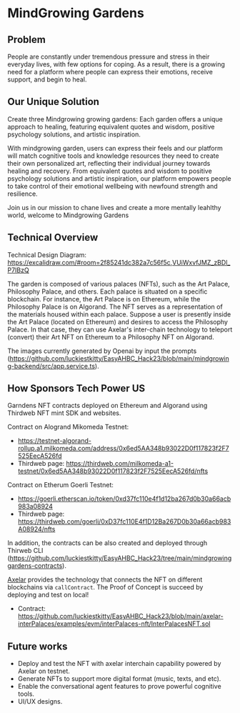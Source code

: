 # MindGrowing Gardens

## Problem

People are constantly under tremendous pressure and stress in their everyday lives, with few options for coping. As a result, there is a growing need for a platform where people can express their emotions, receive support, and begin to heal.

## Our Unique Solution

Create three Mindgrowing growing gardens: Each garden offers a unique approach to healing, featuring equivalent quotes and wisdom, positive psychology solutions, and artistic inspiration.

With mindgrowing garden, users can express their feels and our platform will match cognitive tools and knowledge resources they need to create their own personalized art, reflecting their individual journey towards healing and recovery. From equivalent quotes and wisdom to positive psychology solutions and artistic inspiration, our platform empowers people to take control of their emotional wellbeing with newfound strength and resilience. 

Join us in our mission to chane lives and create a more mentally leahlthy world, welcome to Mindgrowing Gardens

## Technical Overview

Technical Design Diagram: https://excalidraw.com/#room=2f85241dc382a7c56f5c,VUiWxvfJMZ_zBDl_P7IBzQ

The garden is composed of various palaces (NFTs), such as the Art Palace, Philosophy Palace, and others. Each palace is situated on a specific blockchain. For instance, the Art Palace is on Ethereum, while the Philosophy Palace is on Algorand. The NFT serves as a representation of the materials housed within each palace. Suppose a user is presently inside the Art Palace (located on Ethereum) and desires to access the Philosophy Palace. In that case, they can use Axelar's inter-chain technology to teleport (convert) their Art NFT on Ethereum to a Philosophy NFT on Algorand.

The images currently generated by Openai by input the prompts (https://github.com/luckiestkitty/EasyAHBC_Hack23/blob/main/mindgrowing-backend/src/app.service.ts).

## How Sponsors Tech Power US

Garndens NFT contracts deployed on Ethereum and Algorand using Thirdweb NFT mint SDK and websites.

Contract on Alogrand Mikomeda Testnet: 
- https://testnet-algorand-rollup.a1.milkomeda.com/address/0x6ed5AA348b93022D0f117823f2F7525EecA526fd
- Thirdweb page: https://thirdweb.com/milkomeda-a1-testnet/0x6ed5AA348b93022D0f117823f2F7525EecA526fd/nfts

Contract on Etherum Goerli Testnet: 
- https://goerli.etherscan.io/token/0xd37fc110e4f1d12ba267d0b30a66acb983a08924
- Thirdweb page: https://thirdweb.com/goerli/0xD37fc110E4f1D12Ba267D0b30a66acb983A08924/nfts

In addition, the contracts can be also created and deployed through Thirweb CLI (https://github.com/luckiestkitty/EasyAHBC_Hack23/tree/main/mindgrowinggardens-contracts).


[Axelar](https://axelar.network/) provides the technology that connects the NFT on different blockchains via `callContract`. The Proof of Concept is succeed by deploying and test on local!
- Contract: https://github.com/luckiestkitty/EasyAHBC_Hack23/blob/main/axelar-interPalaces/examples/evm/interPalaces-nft/InterPalacesNFT.sol 

## Future works

- Deploy and test the NFT with axelar interchain capability powered by Axelar on testnet.
- Generate NFTs to support more digital format (music, texts, and etc).
- Enable the conversational agent features to prove powerful cognitive tools.
- UI/UX designs.

